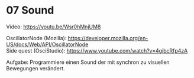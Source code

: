 # 07 Sound
    
Video: https://youtu.be/Wsr0hMnjUM8
  
OscillatorNode (Mozilla): https://developer.mozilla.org/en-US/docs/Web/API/OscillatorNode  
Side quest (OsciStudio): https://www.youtube.com/watch?v=4gibcRfp4zA  
  
Aufgabe: Programmiere einen Sound der mit synchron zu visuellen Bewegungen verändert.  
  